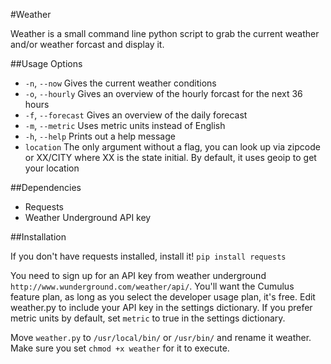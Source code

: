 #Weather

Weather is a small command line python script to grab the current weather and/or weather forcast and display it.

##Usage Options

- `-n`, `--now`  Gives the current weather conditions 
- `-o`, `--hourly`  Gives an overview of the hourly forcast for the next 36 hours 
- `-f`, `--forecast`  Gives an overview of the daily forecast 
- `-m`, `--metric` Uses metric units instead of English 
- `-h`, `--help`  Prints out a help message
- `location`  The only argument without a flag, you can look up via zipcode or XX/CITY where XX is the state initial.  By default, it uses geoip to get your location

##Dependencies

- Requests
- Weather Underground API key 

##Installation

If you don't have requests installed, install it! `pip install requests`

You need to sign up for an API key from weather underground `http://www.wunderground.com/weather/api/`.  You'll want the Cumulus feature plan, as long as you select the developer usage plan, it's free.  Edit weather.py to include your API key in the settings dictionary.  If you prefer metric units by default, set `metric` to true in the settings dictionary.

Move `weather.py` to `/usr/local/bin/` or `/usr/bin/` and rename it weather.  Make sure you set `chmod +x weather` for it to execute.
